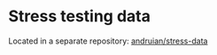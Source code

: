 # Stress testing data

Located in a separate repository: [andruian/stress-data](https://github.com/andruian/stress-data)

